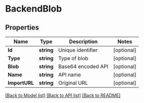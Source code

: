 # BackendBlob

## Properties

Name | Type | Description | Notes
------------ | ------------- | ------------- | -------------
**Id** | **string** | Unique identifier | [optional] 
**Type** | **string** | Type of blob | [optional] 
**Blob** | **string** | Base64 encoded API | [optional] 
**Name** | **string** | API name | [optional] 
**ImportURL** | **string** | Original URL | [optional] 

[[Back to Model list]](../README.md#documentation-for-models) [[Back to API list]](../README.md#documentation-for-api-endpoints) [[Back to README]](../README.md)


